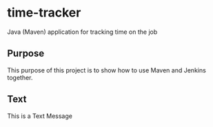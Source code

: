 # time-tracker
Java (Maven) application for tracking time on the job

## Purpose

This purpose of this project is to show how to use Maven and Jenkins together.

## Text

This is a Text Message
